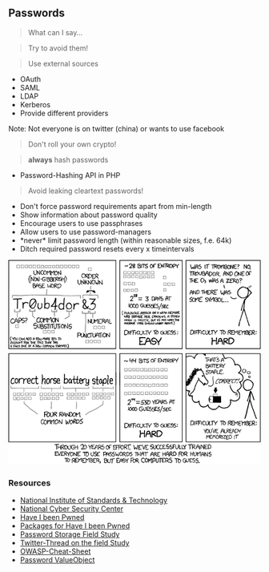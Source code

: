 ## Passwords



> What can I say…




> Try to avoid them!



> Use external sources

* <!-- .element: class="fragment" --> OAuth
* <!-- .element: class="fragment" --> SAML
* <!-- .element: class="fragment" --> LDAP
* <!-- .element: class="fragment" --> Kerberos
* <!-- .element: class="fragment" --> Provide different providers

Note: Not everyone is on twitter (china) or wants to use facebook



> Don't roll your own crypto!




> **always** hash passwords

* <!-- .element: class="fragment" --> Password-Hashing API in PHP




> Avoid leaking cleartext passwords!




* Don't force password requirements apart from min-length
* <!-- .element: class="fragment" --> Show information about password quality
* <!-- .element: class="fragment" --> Encourage users to use passphrases
* <!-- .element: class="fragment" --> Allow users to use password-managers
* <!-- .element: class="fragment" --> *never* limit password length (within reasonable sizes, f.e. 64k)
* <!-- .element: class="fragment" --> Ditch required password resets every x timeintervals




[![XKCD 936](../resources/password_strength.png)](https://www.xkcd.com/936/)




### Resources

* [National Institute of Standards & Technology](https://pages.nist.gov/800-63-3/sp800-63b.html#appA)
* [National Cyber Security Center](https://www.ncsc.gov.uk/blog-post/let-them-paste-passwords)
* [Have I been Pwned](https://haveibeenpwned.com/)
* [Packages for Have I been Pwned](https://packagist.org/?query=haveibeen)
* [Password Storage Field Study](https://net.cs.uni-bonn.de/fileadmin/user_upload/naiakshi/Naiakshina_Password_Study.pdf)
* [Twitter-Thread on the field Study](https://twitter.com/PwdRsch/status/1103021803503607808)
* [OWASP-Cheat-Sheet](https://github.com/OWASP/CheatSheetSeries/blob/master/cheatsheets/Password_Storage_Cheat_Sheet.md)
* [Password ValueObject](https://github.com/heiglandreas/password)